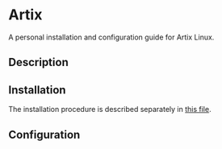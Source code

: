 # Artix

A personal installation and configuration guide for Artix Linux.

## Description

## Installation

The installation procedure is described separately in [this file](https://github.com/frtzzzzz/artix/blob/main/INSTALL.md).

## Configuration

